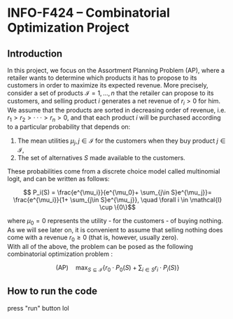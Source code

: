 # INFO-F424 – Combinatorial Optimization Project

## Introduction

In this project, we focus on the Assortment Planning Problem (AP), where a retailer wants to determine
which products it has to propose to its customers in order to maximize its expected revenue. More precisely,
consider a set of products $\mathcal{I} = {1, . . . , n}$ that the retailer can propose to its customers, and selling product
$i$ generates a net revenue of $r_i > 0$ for him. We assume that the products are sorted in decreasing order of
revenue, i.e. $r_1 > r_2 > · · · > r_n > 0$, and that each product $i$ will be purchased according to a particular
probability that depends on:

1. The mean utilities $\mu_j, j \in \mathcal{I}$ for the customers when they buy product $j \in \mathcal{I}$,
2. The set of alternatives $S$ made available to the customers.

These probabilities come from a discrete choice model called multinomial logit, and can be written as follows:

$$ P_i(S) = \frac{e^{\mu_i}}{e^{\mu_0}+ \sum_{j\in S}e^{\mu_j}}= \frac{e^{\mu_i}}{1+ \sum_{j\in S}e^{\mu_j}}, \quad \forall i \in \mathcal{I} \cup \{0\}$$

where $\mu_0 = 0$ represents the utility - for the customers - of buying nothing. As we will see later on, it is
convenient to assume that selling nothing does come with a revenue $r_0 \geq 0$ (that is, however, usually zero).\
With all of the above, the problem can be posed as the following combinatorial optimization problem :

$$ \text{(AP)} \quad \max_{S \subseteq \mathcal{I}} \{ r_0 \cdot P_0(S) + \sum_{i \in S} r_i \cdot P_i(S) \}$$

## How to run the code

press "run" button lol